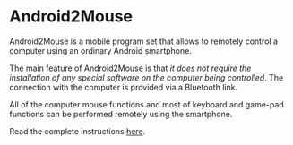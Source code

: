 Android2Mouse
=============

Android2Mouse is a mobile program set that 
allows to remotely control a computer using an ordinary Android smartphone.

The main feature of Android2Mouse is that _it does not require the installation of any special software on the computer being controlled_. The connection with the computer is provided via a Bluetooth link.

All of the computer mouse functions and most of keyboard and game-pad functions can be performed remotely using the smartphone. 

Read the complete instructions [here](http://arseny-n.github.io/Android2Mouse/doc/howTo.html "Enjoy!").

